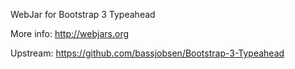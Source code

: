 WebJar for Bootstrap 3 Typeahead

More info: http://webjars.org

Upstream: https://github.com/bassjobsen/Bootstrap-3-Typeahead
